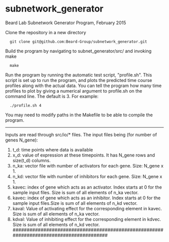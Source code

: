 # subnetwork_generator
Beard Lab Subnetwork Generator Program, February 2015

Clone the repository in a new directory

      git clone git@github.com:Beard-Group/subnetwork_generator.git
      
Build the program by navigating to subnet_generator/src/ and invoking make

      make
      
Run the program by running the automatic test script, "profile.sh".
This script is set up to run the program, and plots the predicted time course
profiles along with the actual data. You can tell the program how many time 
profiles to plot by giving a numerical argument to profile.sh on the command line.
The default is 3.
For example:

      ./profile.sh 4
    

You may need to modify paths in the Makefile to be able to compile the program.


---------------------------------------------------------------------------------------------
Inputs are read through src/io/* files. The input files being (for number of genes N_gene):

1. t_d: time points where data is available
2. x_d: value of expression at these timepoints. It has N_gene rows and size(t_d) columns.
3. n_ka: vector file with number of activators for each gene. Size: N_gene x 1.
4. n_kd: vector file with number of inhibitors for each gene. Size: N_gene x 1.
5. kavec: index of gene which acts as an activator. Index starts at 0 for the sample input files. Size is sum of all elements of n_ka vector.
6. kavec: index of gene which acts as an inhibitor. Index starts at 0 for the sample input files.Size is sum of all elements of n_kd vector.
7. kaval: Value of activating effect for the corresponding element in kavec. Size is sum of all elements of n_ka vector.
8. kdval: Value of inhibiting effect for the corresponding element in kdvec. Size is sum of all elements of n_kd vector.
########################################################################################
